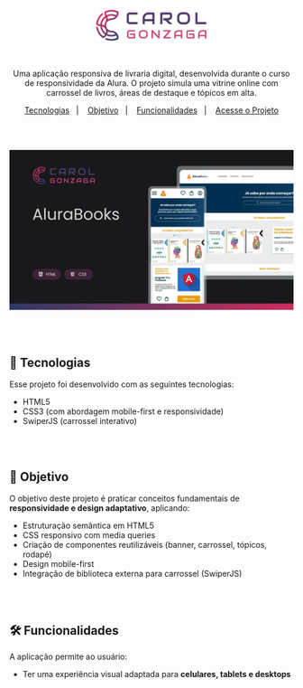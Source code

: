<p align="center">
  <img src=".github/logo-carol-gonzaga.svg" alt="Minha Logo" width="200"/>
</p>

</br>

<p align="center">Uma aplicação responsiva de livraria digital, desenvolvida durante o curso de responsividade da Alura. O projeto simula uma vitrine online com carrossel de livros, áreas de destaque e tópicos em alta.</p>

<p align="center">
  <a href="#-tecnologias">Tecnologias</a>&nbsp;&nbsp;&nbsp;|&nbsp;&nbsp;&nbsp;
  <a href="#-objetivo">Objetivo</a>&nbsp;&nbsp;&nbsp;|&nbsp;&nbsp;&nbsp;
  <a href="#-funcionalidades">Funcionalidades</a>&nbsp;&nbsp;&nbsp;|&nbsp;&nbsp;&nbsp;
  <a href="https://carolgonzaga.github.io/alurabook/" target="_blank">Acesse o Projeto</a>
</p>

</br>
</br>

<p align="center">
  <img src=".github/preview.jpg" alt="Preview do Projeto AluraBooks" width="600"/>
</p>

</br>
</br>

## 🚀 Tecnologias

Esse projeto foi desenvolvido com as seguintes tecnologias:

-   HTML5
-   CSS3 (com abordagem mobile-first e responsividade)
-   SwiperJS (carrossel interativo)

</br>
</br>

## 🎯 Objetivo

O objetivo deste projeto é praticar conceitos fundamentais de **responsividade e design adaptativo**, aplicando:

-   Estruturação semântica em HTML5
-   CSS responsivo com media queries
-   Criação de componentes reutilizáveis (banner, carrossel, tópicos, rodapé)
-   Design mobile-first
-   Integração de biblioteca externa para carrossel (SwiperJS)

</br>
</br>

## 🛠️ Funcionalidades

A aplicação permite ao usuário:

-   Ter uma experiência visual adaptada para **celulares, tablets e desktops**


